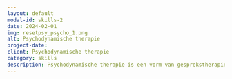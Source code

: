 ```yaml
---
layout: default
modal-id: skills-2
date: 2024-02-01
img: resetpsy_psycho_1.png
alt: Psychodynamische therapie
project-date:
client: Psychodynamische therapie
category: skills
description: Psychodynamische therapie is een vorm van gesprekstherapie die onderzoekt hoe onbewuste gedachten en gevoelens uit eerdere ervaringen het huidige gedrag en relaties kunnen beïnvloeden. Het doel is om deze onbewuste patronen aan het licht te brengen en mensen te helpen inzicht te krijgen in de grondoorzaken van hun emotionele problemen. Als beoefenaar van psychodynamische therapie houd ik me aan best practices door een veilige en ondersteunende ruimte te creëren voor cliënten om hun innerlijke wereld te verkennen. Ik gebruik evidence-based technieken zoals vrije associatie en droomanalyse om zelfontdekking en persoonlijke groei te vergemakkelijken. Ik richt me op het bevorderen van een sterke therapeutische alliantie, waarbij cliënten zich op hun gemak voelen om in hun eerdere en huidige ervaringen te duiken om een ​​dieper begrip van zichzelf te krijgen. Door dit collaboratieve proces help ik cliënten gezondere copingmechanismen te ontwikkelen en hun algehele welzijn te verbeteren.
---
```

